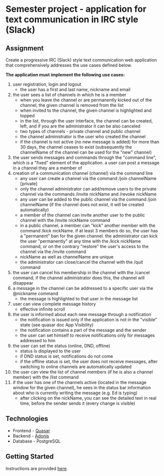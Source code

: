 # Semester project - application for text communication in IRC style (Slack)

## Assignment
Create a progressive IRC (Slack) style text communication web application that comprehensively addresses the use cases defined below.

**The application must implement the following use cases:**

1. user registration, login and logout
   * the user has a first and last name, nickname and email
2. the user sees a list of channels in which he is a member
   * when you leave the channel or are permanently kicked out of the channel, the given channel is removed from the list
   * when invited to the channel, the given channel is highlighted and topped
   * in the list, through the user interface, the channel can be created, left, and if you are the administrator it can be also canceled
   * two types of channels - private channel and public channel
   * the channel administrator is the user who created the channel
   * if the channel is not active (no new message is added) for more than 30 days, the channel ceases to exist (subsequently the channelName of the channel can be used for the "new" channel)
3. the user sends messages and commands through the "command line", which is a "fixed" element of the application. a user can post a message in a channel they are a member of
4. creation of a communication channel (channel) via the command line
    * any user can create a channel via the command /join channelName [private]
    * only the channel administrator can add/remove users to the private channel via the commands /invite nickName and /revoke nickName
    * any user can be added to the public channel via the command /join channelName (if the channel does not exist, it will be created automatically)
    * a member of the channel can invite another user to the public channel with the /invite nickName command
    * in a public channel, a member can "kick" another member with the command /kick nickName. if at least 3 members do so, the user has a "permanent" ban for the given channel. the administrator can kick the user "permanently" at any time with the /kick nickName command, or on the contrary "restore" the user's access to the channel via the /invite command
    * nickName as well as channelName are unique
    * the administrator can close/cancel the channel with the /quit command
5. the user can cancel his membership in the channel with the /cancel command, if the channel administrator does this, the channel will disappear
6. a message in the channel can be addressed to a specific user via the @nickname command
    * the message is highlighted to that user in the message list
7. user can view complete message history
    * effective infinite scroll
8. the user is informed about each new message through a notification
    * the notification is issued only if the application is not in the "visible" state (see quasar doc App Visibility)
    * the notification contains a part of the message and the sender
    * the user can set himself to receive notifications only for messages addressed to him
9. the user can set the status (online, DND, offline)
    * status is displayed to the user
    * if DND status is set, notifications do not come
    * if the offline status is set, the user does not receive messages, after switching to online channels are automatically updated
10. the user can view the list of channel members (if he is also a channel member) with the /list command
11. if the user has one of the channels active (located in the message window for the given channel), he sees in the status bar information about who is currently writing the message (e.g. Ed is typing)
    * after clicking on the nickName, you can see the detailed text in real time, before the sender sends it (every change is visible)

## Technologies
   * Frontend - [Quasar](https://quasar.dev/)
   * Backend - [Adonis](https://adonisjs.com/)
   * Database - PostgreSQL

## Getting Started
  Instructions are provided [here](https://github.com/VPWA-project/build).
